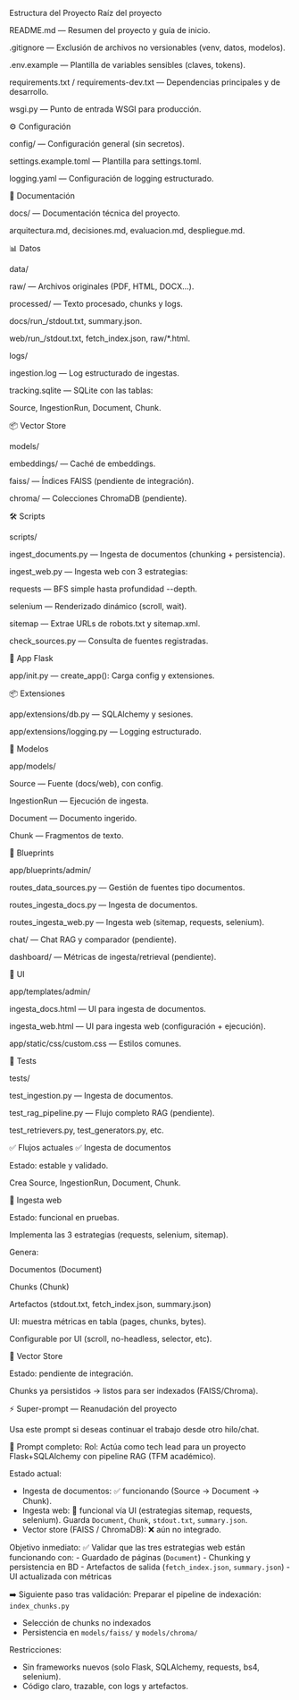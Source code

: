 Estructura del Proyecto
Raíz del proyecto

README.md — Resumen del proyecto y guía de inicio.

.gitignore — Exclusión de archivos no versionables (venv, datos, modelos).

.env.example — Plantilla de variables sensibles (claves, tokens).

requirements.txt / requirements-dev.txt — Dependencias principales y de desarrollo.

wsgi.py — Punto de entrada WSGI para producción.

⚙️ Configuración

config/ — Configuración general (sin secretos).

settings.example.toml — Plantilla para settings.toml.

logging.yaml — Configuración de logging estructurado.

📑 Documentación

docs/ — Documentación técnica del proyecto.

arquitectura.md, decisiones.md, evaluacion.md, despliegue.md.

📊 Datos

data/

raw/ — Archivos originales (PDF, HTML, DOCX…).

processed/ — Texto procesado, chunks y logs.

docs/run_<id>/stdout.txt, summary.json.

web/run_<id>/stdout.txt, fetch_index.json, raw/*.html.

logs/

ingestion.log — Log estructurado de ingestas.

tracking.sqlite — SQLite con las tablas:

Source, IngestionRun, Document, Chunk.

📦 Vector Store

models/

embeddings/ — Caché de embeddings.

faiss/ — Índices FAISS (pendiente de integración).

chroma/ — Colecciones ChromaDB (pendiente).

🛠️ Scripts

scripts/

ingest_documents.py — Ingesta de documentos (chunking + persistencia).

ingest_web.py — Ingesta web con 3 estrategias:

requests — BFS simple hasta profundidad --depth.

selenium — Renderizado dinámico (scroll, wait).

sitemap — Extrae URLs de robots.txt y sitemap.xml.

check_sources.py — Consulta de fuentes registradas.

📂 App Flask

app/init.py — create_app(): Carga config y extensiones.

📦 Extensiones

app/extensions/db.py — SQLAlchemy y sesiones.

app/extensions/logging.py — Logging estructurado.

🧠 Modelos

app/models/

Source — Fuente (docs/web), con config.

IngestionRun — Ejecución de ingesta.

Document — Documento ingerido.

Chunk — Fragmentos de texto.

🧩 Blueprints

app/blueprints/admin/

routes_data_sources.py — Gestión de fuentes tipo documentos.

routes_ingesta_docs.py — Ingesta de documentos.

routes_ingesta_web.py — Ingesta web (sitemap, requests, selenium).

chat/ — Chat RAG y comparador (pendiente).

dashboard/ — Métricas de ingesta/retrieval (pendiente).

🎨 UI

app/templates/admin/

ingesta_docs.html — UI para ingesta de documentos.

ingesta_web.html — UI para ingesta web (configuración + ejecución).

app/static/css/custom.css — Estilos comunes.

🧪 Tests

tests/

test_ingestion.py — Ingesta de documentos.

test_rag_pipeline.py — Flujo completo RAG (pendiente).

test_retrievers.py, test_generators.py, etc.

✅ Flujos actuales
✅ Ingesta de documentos

Estado: estable y validado.

Crea Source, IngestionRun, Document, Chunk.

🧪 Ingesta web

Estado: funcional en pruebas.

Implementa las 3 estrategias (requests, selenium, sitemap).

Genera:

Documentos (Document)

Chunks (Chunk)

Artefactos (stdout.txt, fetch_index.json, summary.json)

UI: muestra métricas en tabla (pages, chunks, bytes).

Configurable por UI (scroll, no-headless, selector, etc).

📌 Vector Store

Estado: pendiente de integración.

Chunks ya persistidos → listos para ser indexados (FAISS/Chroma).

⚡ Super-prompt — Reanudación del proyecto

Usa este prompt si deseas continuar el trabajo desde otro hilo/chat.

🎯 Prompt completo:
Rol: Actúa como tech lead para un proyecto Flask+SQLAlchemy con pipeline RAG (TFM académico).

Estado actual:
- Ingesta de documentos: ✅ funcionando (Source → Document → Chunk).
- Ingesta web: 🧪 funcional vía UI (estrategias sitemap, requests, selenium). Guarda `Document`, `Chunk`, `stdout.txt`, `summary.json`.
- Vector store (FAISS / ChromaDB): ❌ aún no integrado.

Objetivo inmediato:
✅ Validar que las tres estrategias web están funcionando con:
    - Guardado de páginas (`Document`)
    - Chunking y persistencia en BD
    - Artefactos de salida (`fetch_index.json`, `summary.json`)
    - UI actualizada con métricas

➡️ Siguiente paso tras validación:
Preparar el pipeline de indexación: `index_chunks.py`
- Selección de chunks no indexados
- Persistencia en `models/faiss/` y `models/chroma/`

Restricciones:
- Sin frameworks nuevos (solo Flask, SQLAlchemy, requests, bs4, selenium).
- Código claro, trazable, con logs y artefactos.